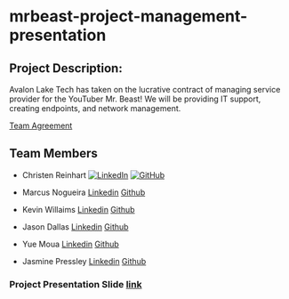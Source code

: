 # mrbeast-project-management-presentation

## Project Description:
Avalon Lake Tech has taken on the lucrative contract of managing service provider for the YouTuber Mr. Beast! We will be providing IT support, creating endpoints, and network management. 

[Team Agreement](https://docs.google.com/document/d/1_6-iwYF3UZ25DPMl-6SgVHn_jVMajzcK4gZNbZ6P7Ow/edit?usp=sharing)

## Team Members
- Christen Reinhart [![LinkedIn](https://img.shields.io/badge/LinkedIn-0077B5?style=for-the-badge&logo=linkedin&logoColor=white)](https://www.linkedin.com/in/christen-reinhart/)
[![GitHub](https://img.shields.io/badge/GitHub-100000?style=for-the-badge&logo=github&logoColor=white)](https://github.com/christen-reinhart)

- Marcus Nogueira [Linkedin](https://www.linkedin.com/in/marcusvno/) [Github](https://github.com/marcusvno)
- Kevin Willaims [Linkedin](https://www.linkedin.com/in/kevin-williams-14a00586/) [Github](https://github.com/kevwill1992)
- Jason Dallas [Linkedin](https://www.linkedin.com/in/jasonhdallas/) [Github](https://github.com/daljas)
- Yue Moua [Linkedin](https://www.linkedin.com/in/yue-moua-9b51601b8/) [Github](https://github.com/ymoua27)
- Jasmine Pressley [Linkedin](https://www.linkedin.com/in/jasminerpressley/) [Github](https://github.com/Jasminepressley)
 
### Project Presentation Slide [link](https://docs.google.com/presentation/d/1av8DdautDGnDhpziWzMVEIi3J44FdzpUxaPYXlNrZX8/edit?usp=sharing)
